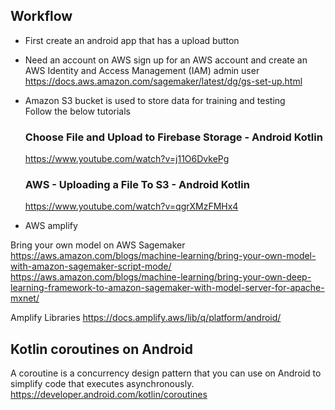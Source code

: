 ## Workflow
- First create an android app that has a upload button
- Need an account on AWS
   sign up for an AWS account and create an AWS Identity and Access Management (IAM) admin user
https://docs.aws.amazon.com/sagemaker/latest/dg/gs-set-up.html
  
- Amazon S3 bucket is used to store data for training and testing  
  Follow the below tutorials
  
  ### Choose File and Upload to Firebase Storage - Android Kotlin
  https://www.youtube.com/watch?v=j11O6DvkePg

  ### AWS - Uploading a File To S3 - Android Kotlin
  https://www.youtube.com/watch?v=qgrXMzFMHx4
  
- AWS amplify 


Bring your own model on AWS Sagemaker
https://aws.amazon.com/blogs/machine-learning/bring-your-own-model-with-amazon-sagemaker-script-mode/
https://aws.amazon.com/blogs/machine-learning/bring-your-own-deep-learning-framework-to-amazon-sagemaker-with-model-server-for-apache-mxnet/

Amplify Libraries
https://docs.amplify.aws/lib/q/platform/android/


## Kotlin coroutines on Android
A coroutine is a concurrency design pattern that you can use on Android to simplify code that executes asynchronously.
https://developer.android.com/kotlin/coroutines
